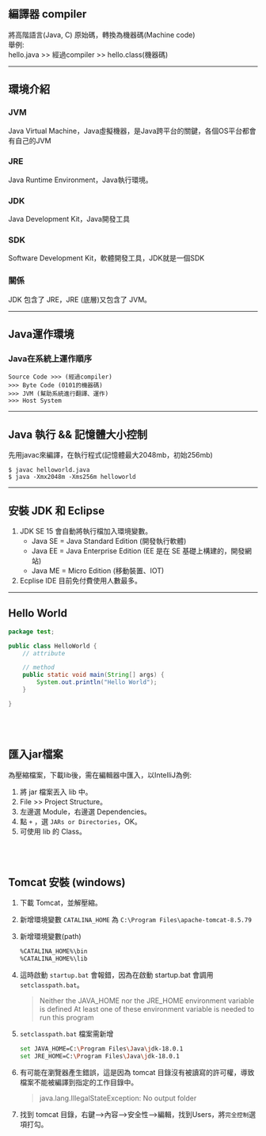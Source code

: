 ## 編譯器 compiler
將高階語言(Java, C) 原始碼，轉換為機器碼(Machine code)   
舉例:  
hello.java >> 經過compiler >> hello.class(機器碼)

<hr>

## 環境介紹
### JVM
Java Virtual Machine，Java虛擬機器，是Java跨平台的關鍵，各個OS平台都會有自己的JVM

### JRE
Java Runtime Environment，Java執行環境。

### JDK
Java Development Kit，Java開發工具

### SDK
Software Development Kit，軟體開發工具，JDK就是一個SDK  

### 關係
JDK 包含了 JRE，JRE (底層)又包含了 JVM。

<hr>


## Java運作環境
### Java在系統上運作順序
```
Source Code >>> (經過compiler)
>>> Byte Code (0101的機器碼)
>>> JVM (幫助系統進行翻譯、運作)
>>> Host System
```


<hr>

## Java 執行 && 記憶體大小控制
先用javac來編譯，在執行程式(記憶體最大2048mb，初始256mb)
```
$ javac helloworld.java
$ java -Xmx2048m -Xms256m helloworld
```

<hr>

## 安裝 JDK 和 Eclipse
1. JDK SE 15 會自動將執行檔加入環境變數。
    * Java SE = Java Standard Edition (開發執行軟體)
    * Java EE = Java Enterprise Edition (EE 是在 SE 基礎上構建的，開發網站)
    * Java ME = Micro Edition (移動裝置、IOT)
2. Ecplise IDE 目前免付費使用人數最多。

<hr>

## Hello World
```java
package test;

public class HelloWorld {
    // attribute

    // method
	public static void main(String[] args) {
		System.out.println("Hello World");
	}

}
```

<br/>

<br/>

## 匯入jar檔案
為壓縮檔案，下載lib後，需在編輯器中匯入，以IntelliJ為例:
1. 將 jar 檔案丟入 lib 中。
2. File >> Project Structure。
3. 左邊選 Module，右邊選 Dependencies。
4. 點 `+` ，選 `JARs or Directories`，OK。
5. 可使用 lib 的 Class。

<br/>

<br/>

## Tomcat 安裝 (windows)
1. 下載 Tomcat，並解壓縮。
2. 新增環境變數 `CATALINA_HOME` 為 `C:\Program Files\apache-tomcat-8.5.79`

3. 新增環境變數(path)

    ```sh
    %CATALINA_HOME%\bin
    %CATALINA_HOME%\lib
    ```

4. 這時啟動 `startup.bat` 會報錯，因為在啟動 startup.bat 會調用 `setclasspath.bat`。

    > Neither the JAVA_HOME nor the JRE_HOME environment variable is defined
At least one of these environment variable is needed to run this program

5. `setclasspath.bat` 檔案需新增
    ```sh
    set JAVA_HOME=C:\Program Files\Java\jdk-18.0.1
    set JRE_HOME=C:\Program Files\Java\jdk-18.0.1
    ```

6. 有可能在瀏覽器產生錯誤，這是因為 tomcat 目錄沒有被讀寫的許可權，導致檔案不能被編譯到指定的工作目錄中。

    > java.lang.IllegalStateException: No output folder

7. 找到 tomcat 目錄，右鍵—>內容—>安全性—>編輯，找到Users，將`完全控制`選項打勾。